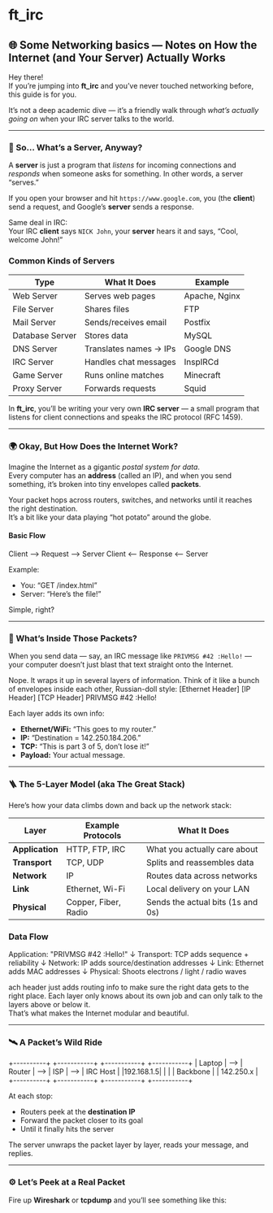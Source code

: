 # ft_irc

## 🌐 Some Networking basics — Notes on How the Internet (and Your Server) Actually Works

Hey there!  
If you’re jumping into **ft_irc** and you’ve never touched networking before, this guide is for you.

It’s not a deep academic dive — it’s a friendly walk through *what’s actually going on* when your IRC server talks to the world.

---

### 🧠 So… What’s a Server, Anyway?

A **server** is just a program that *listens* for incoming connections and *responds* when someone asks for something.
In other words, a server “serves.”

If you open your browser and hit `https://www.google.com`, you (the **client**) send a request, and Google’s **server** sends a response.

Same deal in IRC:  
Your IRC **client** says `NICK John`, your **server** hears it and says, “Cool, welcome John!”

### Common Kinds of Servers

| Type | What It Does | Example |
|------|---------------|----------|
| Web Server | Serves web pages | Apache, Nginx |
| File Server | Shares files | FTP |
| Mail Server | Sends/receives email | Postfix |
| Database Server | Stores data | MySQL |
| DNS Server | Translates names → IPs | Google DNS |
| IRC Server | Handles chat messages | InspIRCd |
| Game Server | Runs online matches | Minecraft |
| Proxy Server | Forwards requests | Squid |

In **ft_irc**, you’ll be writing your very own **IRC server** — a small program that listens for client connections and speaks the IRC protocol (RFC 1459).

---

### 🌍 Okay, But How Does the Internet Work?

Imagine the Internet as a gigantic *postal system for data*.  
Every computer has an **address** (called an IP), and when you send something, it’s broken into tiny envelopes called **packets**.

Your packet hops across routers, switches, and networks until it reaches the right destination.  
It’s a bit like your data playing “hot potato” around the globe.

#### Basic Flow

Client --> Request --> Server
Client <-- Response <-- Server

Example:
- You: “GET /index.html”
- Server: “Here’s the file!”

Simple, right?

---

### 🧩 What’s Inside Those Packets?

When you send data — say, an IRC message like `PRIVMSG #42 :Hello!` — your computer doesn’t just blast that text straight onto the Internet.

Nope. It wraps it up in several layers of information.
Think of it like a bunch of envelopes inside each other, Russian-doll style:
[Ethernet Header]
[IP Header]
[TCP Header]
PRIVMSG #42 :Hello!


Each layer adds its own info:
- **Ethernet/WiFi:** “This goes to my router.”
- **IP:** “Destination = 142.250.184.206.”
- **TCP:** “This is part 3 of 5, don’t lose it!”
- **Payload:** Your actual message.

---

### 🪜 The 5-Layer Model (aka The Great Stack)

Here’s how your data climbs down and back up the network stack:

| Layer | Example Protocols | What It Does |
|--------|------------------|---------------|
| **Application** | HTTP, FTP, IRC | What you actually care about |
| **Transport** | TCP, UDP | Splits and reassembles data |
| **Network** | IP | Routes data across networks |
| **Link** | Ethernet, Wi-Fi | Local delivery on your LAN |
| **Physical** | Copper, Fiber, Radio | Sends the actual bits (1s and 0s) |

### Data Flow

Application: "PRIVMSG #42 :Hello!"
↓
Transport: TCP adds sequence + reliability
↓
Network: IP adds source/destination addresses
↓
Link: Ethernet adds MAC addresses
↓
Physical: Shoots electrons / light / radio waves

ach header just adds routing info to make sure the right data gets to the right place.
Each layer only knows about its own job and can only talk to the layers above or below it.  
That’s what makes the Internet modular and beautiful.

---

### 🛰️ A Packet’s Wild Ride
+----------+ +-----------+ +-----------+ +-----------+
| Laptop | --> | Router | --> | ISP | --> | IRC Host |
|192.168.1.5| | | | Backbone | | 142.250.x |
+----------+ +-----------+ +-----------+ +-----------+


At each stop:
- Routers peek at the **destination IP**
- Forward the packet closer to its goal
- Until it finally hits the server

The server unwraps the packet layer by layer, reads your message, and replies.

---

### ⚙️ Let’s Peek at a Real Packet

Fire up **Wireshark** or **tcpdump** and you’ll see something like this:






